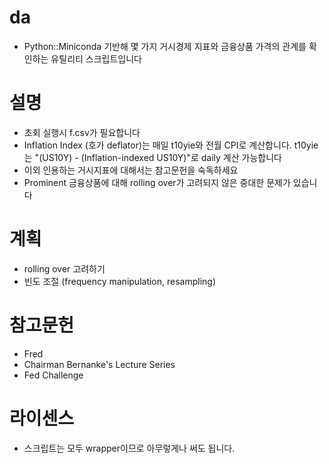 # da
 - Python::Miniconda 기반해 몇 가지 거시경제 지표와 금융상품 가격의 관계를 확인하는 유틸리티 스크립트입니다

# 설명
 - 초회 실행시 f.csv가 필요합니다
 - Inflation Index (호가 deflator)는 매일 t10yie와 전월 CPI로 계산합니다. t10yie는 "(US10Y) - (Inflation-indexed US10Y)"로 daily 계산 가능합니다
 - 이외 인용하는 거시지표에 대해서는 참고문헌을 숙독하세요
 - Prominent 금융상품에 대해 rolling over가 고려되지 않은 중대한 문제가 있습니다

# 계획
 - rolling over 고려하기
 - 빈도 조절 (frequency manipulation, resampling)

# 참고문헌
 - Fred
 - Chairman Bernanke's Lecture Series
 - Fed Challenge

# 라이센스
 - 스크립트는 모두 wrapper이므로 아무렇게나 써도 됩니다.
